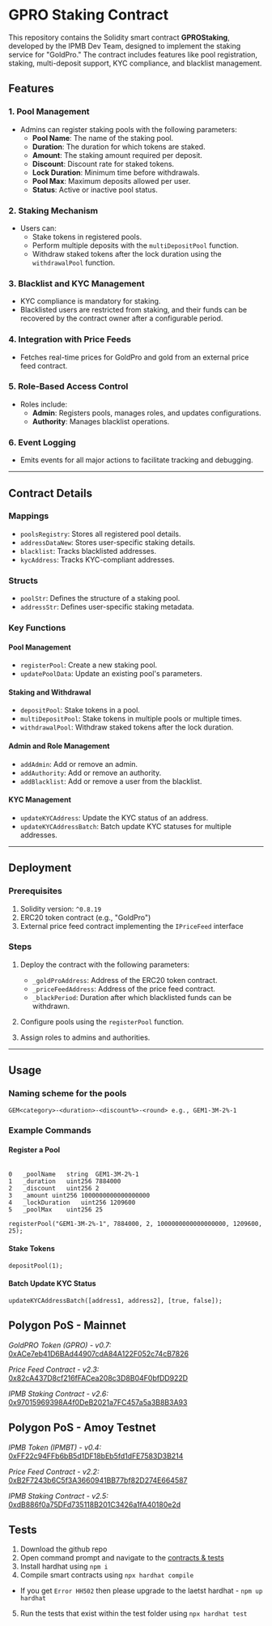 # GPRO Staking Contract

This repository contains the Solidity smart contract **GPROStaking**, developed by the IPMB Dev Team, designed to implement the staking service for "GoldPro." The contract includes features like pool registration, staking, multi-deposit support, KYC compliance, and blacklist management.

## Features

### 1. **Pool Management**
- Admins can register staking pools with the following parameters:
  - **Pool Name**: The name of the staking pool.
  - **Duration**: The duration for which tokens are staked.
  - **Amount**: The staking amount required per deposit.
  - **Discount**: Discount rate for staked tokens.
  - **Lock Duration**: Minimum time before withdrawals.
  - **Pool Max**: Maximum deposits allowed per user.
  - **Status**: Active or inactive pool status.

### 2. **Staking Mechanism**
- Users can:
  - Stake tokens in registered pools.
  - Perform multiple deposits with the `multiDepositPool` function.
  - Withdraw staked tokens after the lock duration using the `withdrawalPool` function.

### 3. **Blacklist and KYC Management**
- KYC compliance is mandatory for staking.
- Blacklisted users are restricted from staking, and their funds can be recovered by the contract owner after a configurable period.

### 4. **Integration with Price Feeds**
- Fetches real-time prices for GoldPro and gold from an external price feed contract.

### 5. **Role-Based Access Control**
- Roles include:
  - **Admin**: Registers pools, manages roles, and updates configurations.
  - **Authority**: Manages blacklist operations.

### 6. **Event Logging**
- Emits events for all major actions to facilitate tracking and debugging.

---

## Contract Details

### **Mappings**
- `poolsRegistry`: Stores all registered pool details.
- `addressDataNew`: Stores user-specific staking details.
- `blacklist`: Tracks blacklisted addresses.
- `kycAddress`: Tracks KYC-compliant addresses.

### **Structs**
- `poolStr`: Defines the structure of a staking pool.
- `addressStr`: Defines user-specific staking metadata.

### **Key Functions**

#### **Pool Management**
- `registerPool`: Create a new staking pool.
- `updatePoolData`: Update an existing pool's parameters.

#### **Staking and Withdrawal**
- `depositPool`: Stake tokens in a pool.
- `multiDepositPool`: Stake tokens in multiple pools or multiple times.
- `withdrawalPool`: Withdraw staked tokens after the lock duration.

#### **Admin and Role Management**
- `addAdmin`: Add or remove an admin.
- `addAuthority`: Add or remove an authority.
- `addBlacklist`: Add or remove a user from the blacklist.

#### **KYC Management**
- `updateKYCAddress`: Update the KYC status of an address.
- `updateKYCAddressBatch`: Batch update KYC statuses for multiple addresses.

---

## Deployment

### Prerequisites
1. Solidity version: `^0.8.19`
2. ERC20 token contract (e.g., "GoldPro")
3. External price feed contract implementing the `IPriceFeed` interface

### Steps
1. Deploy the contract with the following parameters:
   - `_goldProAddress`: Address of the ERC20 token contract.
   - `_priceFeedAddress`: Address of the price feed contract.
   - `_blackPeriod`: Duration after which blacklisted funds can be withdrawn.

2. Configure pools using the `registerPool` function.
3. Assign roles to admins and authorities.

---

## Usage

### Naming scheme for the pools

```solidity
GEM<category>-<duration>-<discount%>-<round> e.g., GEM1-3M-2%-1
```

### Example Commands
#### Register a Pool
```solidity

0	_poolName	string	GEM1-3M-2%-1
1	_duration	uint256	7884000
2	_discount	uint256	2
3	_amount	uint256	1000000000000000000
4	_lockDuration	uint256	1209600
5	_poolMax	uint256	25

registerPool("GEM1-3M-2%-1", 7884000, 2, 1000000000000000000, 1209600, 25);
```

#### Stake Tokens
```solidity
depositPool(1);
```

#### Batch Update KYC Status
```solidity
updateKYCAddressBatch([address1, address2], [true, false]);
```

## Polygon PoS - Mainnet

*GoldPRO Token (GPRO) - v0.7:* [0xACe7eb41D6BAd44907cdA84A122F052c74cB7826](https://polygonscan.com/address/0xACe7eb41D6BAd44907cdA84A122F052c74cB7826)

*Price Feed Contract - v2.3:* [0x82cA437D8cf216fFACea208c3D8B04F0bfDD922D](https://polygonscan.com/address/0x82cA437D8cf216fFACea208c3D8B04F0bfDD922D)

*IPMB Staking Contract - v2.6:* [0x97015969398A4f0DeB2021a7FC457a5a3B8B3A93](https://polygonscan.com/address/0x97015969398A4f0DeB2021a7FC457a5a3B8B3A93)

## Polygon PoS - Amoy Testnet

*IPMB Token (IPMBT) - v0.4:* [0xFF22c94FFb6bB5d1DF18bEb5fd1dFE7583D3B214](https://amoy.polygonscan.com/address/0xff22c94ffb6bb5d1df18beb5fd1dfe7583d3b214)

*Price Feed Contract - v2.2:* [0xB2F7243b6C5f3A3660941BB77bf82D274E664587](https://www.oklink.com/amoy/address/0xB2F7243b6C5f3A3660941BB77bf82D274E664587)

*IPMB Staking Contract - v2.5:* [0xdB886f0a75DFd735118B201C3426a1fA40180e2d](https://amoy.polygonscan.com/address/0xdB886f0a75DFd735118B201C3426a1fA40180e2d)

## Tests

1. Download the github repo
2. Open command prompt and navigate to the [contracts & tests](https://github.com/IpmbOfficial/IPMB-staking-contracts/tree/main/contracts)
3. Install hardhat using `npm i`
4. Compile smart contracts using `npx hardhat compile`
  - If you get `Error HH502` then please upgrade to the laetst hardhat - `npm up hardhat`
5. Run the tests that exist within the test folder using `npx hardhat test`
